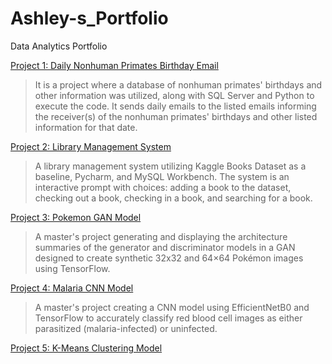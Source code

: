# Ashley-s_Portfolio
Data Analytics Portfolio

[Project 1: Daily Nonhuman Primates Birthday Email](https://github.com/Ashley-Gooch/Ashley-s_Portfolio/blob/main/Improved%20NHP%20Birthday%20Code.txt)
>It is a project where a database of nonhuman primates' birthdays and other information was utilized, along with SQL Server and Python to execute the code. It sends daily emails to the listed emails informing the receiver(s) of the nonhuman primates' birthdays and other listed information for that date.

[Project 2: Library Management System](https://github.com/Ashley-Gooch/Ashley-s_Portfolio/blob/main/Library.py)
>A library management system utilizing Kaggle Books Dataset as a baseline, Pycharm, and MySQL Workbench. The system is an interactive prompt with choices: adding a book to the dataset, checking out a book, checking in a book, and searching for a book.

[Project 3: Pokemon GAN Model](https://github.com/Ashley-Gooch/Ashley-s_Portfolio/blob/main/Pokemon%20GAN)
>A master's project generating and displaying the architecture summaries of the generator and discriminator models in a GAN designed to create synthetic 32x32 and 64×64 Pokémon images using TensorFlow.

[Project 4: Malaria CNN Model](https://github.com/Ashley-Gooch/Ashley-s_Portfolio/blob/main/Malaria%20CNN%20Model)
>A master's project creating a CNN model using EfficientNetB0 and TensorFlow to accurately classify red blood cell images as either parasitized (malaria-infected) or uninfected.

[Project 5: K-Means Clustering Model](https://github.com/Ashley-Gooch/Ashley-s_Portfolio/blob/main/Malaria%20CNN%20Model)
